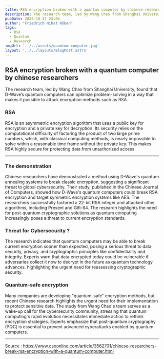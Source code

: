 ```yaml
---
title: RSA encryption broken with a quantum computer by chinese researchers
description: The research team, led by Wang Chao from Shanghai University, found that D-Wave’s quantum computers can optimize problem-solving in a way that makes it possible to attack encryption methods such as RSA.
pubDate: 2024-10-17 23:04
author: "Friedrich Nihat Röben"
tags:
  - RSA
  - Quantum
  - Research
imgUrl: '../../assets/quantum-computer.jpg'
layout: '../../layouts/BlogPost.astro'
---
```


## RSA encryption broken with a quantum computer by chinese researchers

The research team, led by Wang Chao from Shanghai University, found that D-Wave’s quantum computers can optimize problem-solving in a way that makes it possible to attack encryption methods such as RSA.

### RSA

RSA is an asymmetric encryption algorithm that uses a public key for encryption and a private key for decryption. Its security relies on the computational difficulty of factoring the product of two large prime numbers, which, with classical computing methods, is nearly impossible to solve within a reasonable time frame without the private key. This makes RSA highly secure for protecting data from unauthorized access

---

### The demonstration

Chinese researchers have demonstrated a method using D-Wave's quantum annealing systems to break classic encryption, suggesting a significant threat to global cybersecurity. Their study, published in the Chinese Journal of Computers, showed how D-Wave's quantum computers could break RSA encryption and target symmetric encryption systems like AES. The researchers successfully factored a 22-bit RSA integer and attacked other algorithms, including Present and Gift-64. The research highlights the need for post-quantum cryptographic solutions as quantum computing increasingly poses a threat to current encryption standards.

### Threat for Cybersecurity ?

The research indicates that quantum computers may be able to break current encryption sooner than expected, posing a serious threat to data security, privacy, and cryptographic principles like confidentiality and integrity. Experts warn that data encrypted today could be vulnerable if adversaries collect it now to decrypt in the future as quantum technology advances, highlighting the urgent need for reassessing cryptographic security.


### Quantum-safe encryption

Many companies are developing "quantum-safe" encryption methods, but recent Chinese research highlights the urgent need for their implementation to protect sensitive data. The study from Wang Chao's team serves as a wake-up call for the cybersecurity community, stressing that quantum computing's rapid evolution necessitates immediate action to rethink encryption strategies. Experts emphasize that post-quantum cryptography (PQC) is essential to prevent advanced cyberattacks enabled by quantum computers.

---

Source : https://www.csoonline.com/article/3562701/chinese-researchers-break-rsa-encryption-with-a-quantum-computer.html